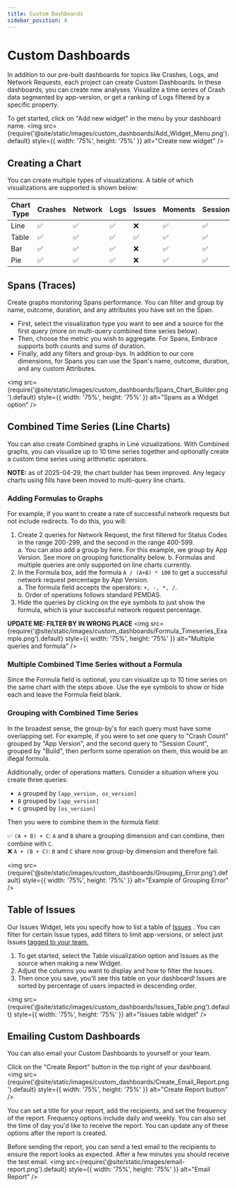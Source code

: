 ```yaml
---
title: Custom Dashboards
sidebar_position: 6
---
```


# Custom Dashboards

In addition to our pre-built dashboards for topics like Crashes, Logs, and Network Requests, each project can create Custom Dashboards.  In these dashboards, you can create new analyses.  Visualize a time series of Crash data segmented by app-version, or get a ranking of Logs filtered by a specific property.

To get started, click on "Add new widget" in the menu by your dashboard name.
<img src={require('@site/static/images/custom_dashboards/Add_Widget_Menu.png').default} style={{ width: '75%', height: '75%' }} alt="Create new widget" />

## Creating a Chart
You can create multiple types of visualizations. A table of which visualizations are supported is shown below:

| Chart Type | Crashes | Network | Logs | Issues | Moments | Sessions | Spans | Historical | Multi-query |
| ---------- | ------- | ------- | ---- | ------ | ------- | -------- | ----- | ---------- | ----------- |
| Line | :white_check_mark: | :white_check_mark: | :white_check_mark: | :x: | :white_check_mark: | :white_check_mark: | :white_check_mark: | :white_check_mark: | :white_check_mark: |
| Table | :white_check_mark: | :white_check_mark: | :white_check_mark: | :white_check_mark: | :white_check_mark: | :white_check_mark: | :white_check_mark: | :x: | :x:
| Bar | :white_check_mark: | :white_check_mark: | :white_check_mark: | :x: | :white_check_mark: | :white_check_mark: | :white_check_mark: | :x: | :x: |
| Pie | :white_check_mark: | :white_check_mark: | :white_check_mark: | :x: | :white_check_mark: | :white_check_mark: | :white_check_mark: | :x: | :x: |

## Spans (Traces)

Create graphs monitoring Spans performance.  You can filter and group by name, outcome, duration, and any attributes you have set on the Span.

- First, select the visualization type you want to see and a source for the first query (more on multi-query combined time series below).
- Then, choose the metric you wish to aggregate. For Spans, Embrace supports both counts and sums of duration.
- Finally, add any filters and group-bys.  In addition to our core dimensions, for Spans you can use the Span's name, outcome, duration, and any custom Attributes.

<img src={require('@site/static/images/custom_dashboards/Spans_Chart_Builder.png').default} style={{ width: '75%', height: '75%' }} alt="Spans as a Widget option" />

## Combined Time Series (Line Charts)

You can also create Combined graphs in Line vizualizations. With Combined graphs, you can visualize up to 10 time series together and optionally create a custom time series using arithmetic operators.

**NOTE:** as of 2025-04-29, the chart builder has been improved. Any legacy charts using fills have been moved to multi-query line charts. 

### Adding Formulas to Graphs
For example, if you want to create a rate of successful network requests but not include redirects. To do this, you will:

1. Create 2 queries for Network Request, the first filtered for Status Codes in the range 200-299, and the second in the range 400-599.\
    a. You can also add a group by here. For this example, we group by App Version. See more on grouping functionality below. 
    b. Formulas and multiple queries are only supported on line charts currently. 
2. In the Formula box, add the formula `A / (A+B) * 100` to get a successful network request percentage by App Version.\
    a. The formula field accepts the operators: `+, -, *, /`.\
    b. Order of operations follows standard PEMDAS.
3. Hide the queries by clicking on the eye symbols to just show the formula, which is your successful network request percentage.

**UPDATE ME: FILTER BY IN WRONG PLACE**
<img src={require('@site/static/images/custom_dashboards/Formula_Timeseries_Example.png').default} style={{ width: '75%', height: '75%' }} alt="Multiple queries and formula" />

### Multiple Combined Time Series without a Formula

Since the Formula field is optional, you can visualize up to 10 time series on the same chart with the steps above. Use the eye symbols to show or hide each and leave the Formula field blank.

### Grouping with Combined Time Series

In the broadest sense, the group-by's for each query must have some overlapping set. For example, if you were to set one query to "Crash Count" grouped by "App Version", and the second query to "Session Count", grouped by "Build", then perform some operation on them, this would be an illegal formula.

Additionally, order of operations matters. Consider a situation where you create three queries:
- `A` grouped by `[app_version, os_version]` 
- `B` grouped by `[app_version]` 
- `C` grouped by `[os_version]` 

Then you were to combine them in the formula field:

:white_check_mark: `(A + B) + C`: `A` and `B` share a grouping dimension and can combine, then combine with `C`.\
:x: `A + (B + C)`: `B` and `C` share now group-by dimension and therefore fail. 

<img src={require('@site/static/images/custom_dashboards/Grouping_Error.png').default} style={{ width: '75%', height: '75%' }} alt="Example of Grouping Error" />

## Table of Issues

Our Issues Widget, lets you specify how to list a table of [Issues](/product/issue-monitoring-and-work-flow) .  You can filter for certain Issue types, add filters to limit app-versions, or select just Issues [tagged to your team.](/product/tagging)

1. To get started, select the Table visualization option and Issues as the source when making a new Widget.
2. Adjust the columns you want to display and how to filter the Issues.
3. Then once you save, you'll see this table on your dashboard!  Issues are sorted by percentage of users impacted in descending order.

<img src={require('@site/static/images/custom_dashboards/Issues_Table.png').default} style={{ width: '75%', height: '75%' }} alt="Issues table widget" />

## Emailing Custom Dashboards

You can also email your Custom Dashboards to yourself or your team. 

Click on the "Create Report" button in the top right of your dashboard.  
<img src={require('@site/static/images/custom_dashboards/Create_Email_Report.png').default} style={{ width: '75%', height: '75%' }} alt="Create Report button" />

You can set a title for your report, add the recipients, and set the frequency of the report. Frequency options include daily and weekly. You can also set the time of day you'd like to receive the report. You can update any of these options after the report is created.

Before sending the report, you can send a test email to the recipients to ensure the report looks as expected. After a few minutes you should receive the test email.
<img src={require('@site/static/images/email-report.png').default} style={{ width: '75%', height: '75%' }} alt="Email Report" />
